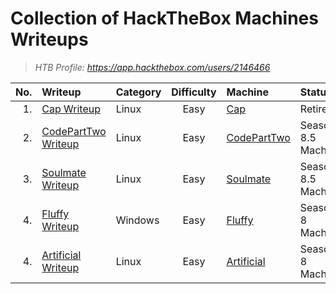 # Collection of HackTheBox Machines Writeups

> _HTB Profile: https://app.hackthebox.com/users/2146466_

|No.| Writeup | Category | Difficulty | Machine | Status |
| ---: | :--- | :--- | :---: | :--- | :--- |
| 1. | [Cap Writeup](Cap/readme.md) | Linux | Easy | [Cap](https://app.hackthebox.com/machines/Cap) | Retired |
| 2. | [CodePartTwo Writeup](CodePartTwo/readme.md) | Linux | Easy | [CodePartTwo](https://app.hackthebox.com/machines/CodePartTwo) | Season 8.5 Machine |
| 3. | [Soulmate Writeup](Soulmate/readme.md) | Linux | Easy | [Soulmate](https://app.hackthebox.com/machines/Soulmate) | Season 8.5 Machine |
| 4. | [Fluffy Writeup](Fluffy/readme.md) | Windows | Easy | [Fluffy](https://app.hackthebox.com/machines/Fluffy) | Season 8 Machine |
| 4. | [Artificial Writeup](Artificial/readme.md) | Linux | Easy | [Artificial](https://app.hackthebox.com/machines/Artificial) | Season 8 Machine |
